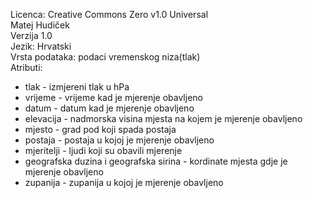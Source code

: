 Licenca: Creative Commons Zero v1.0 Universal  
Matej Hudiček  
Verzija 1.0  
Jezik: Hrvatski  
Vrsta podataka: podaci vremenskog niza(tlak)  
Atributi:  
  *  tlak - izmjereni tlak u hPa  
  *  vrijeme - vrijeme kad je mjerenje obavljeno  
  *  datum - datum kad je mjerenje obavljeno  
  *  elevacija - nadmorska visina mjesta na kojem je mjerenje obavljeno  
  *  mjesto - grad pod koji spada postaja  
  *  postaja - postaja u kojoj je mjerenje obavljeno  
  *  mjeritelji - ljudi koji su obavili mjerenje  
  *  geografska duzina i geografska sirina - kordinate mjesta gdje je mjerenje obavljeno  
  *  zupanija - zupanija u kojoj je mjerenje obavljeno  
